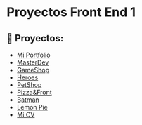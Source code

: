 
# Proyectos Front End 1

## 🚀 Proyectos:

<ul>
  <li><a href="https://giandonofrio.github.io/learning-html-css-js/front-end-1/Portfolio/">Mi Portfolio</a></li>
  <li><a href="https://giandonofrio.github.io/learning-html-css-js/front-end-1/MasterDev/">MasterDev</a></li>
  <li><a href="https://giandonofrio.github.io/learning-html-css-js/front-end-1/GameShop/">GameShop</a></li>
  <li><a href="https://giandonofrio.github.io/learning-html-css-js/front-end-1/Heroes/">Heroes</a></li>
  <li><a href="https://giandonofrio.github.io/learning-html-css-js/front-end-1/petShop/">PetShop</a></li>
  <li><a href="https://giandonofrio.github.io/learning-html-css-js/front-end-1/Pizza/">Pizza&Front</a></li>
  <li><a href="https://giandonofrio.github.io/learning-html-css-js/front-end-1/Batman/">Batman</a></li>
  <li><a href="https://giandonofrio.github.io/learning-html-css-js/front-end-1/Lemon_Pie/">Lemon Pie</a></li>
  <li><a href="https://giandonofrio.github.io/learning-html-css-js/front-end-1/miCV/">Mi CV</a></li>
  </ul>

